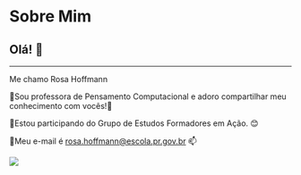 # Sobre Mim

## Olá! 💛

_____________________________________________
Me chamo Rosa Hoffmann

🔸Sou professora de Pensamento Computacional e adoro compartilhar meu conhecimento com vocês!🌻

🔸Estou participando do Grupo de Estudos Formadores em Ação. :blush: 

🔸Meu e-mail é rosa.hoffmann@escola.pr.gov.br 📫

![](https://myoctocat.com/assets/images/octocats/octocat-26.png)

